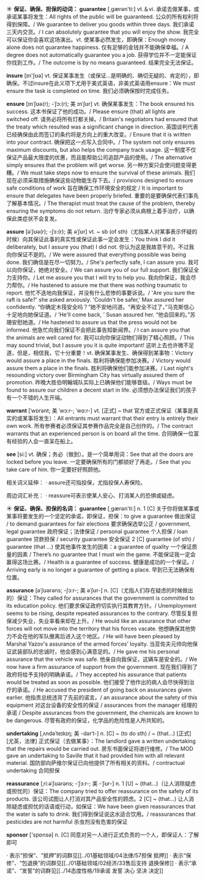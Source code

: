 ☀ <span class="category">**保证、确保、担保的动词：**</span>
<span class="vocabulary">**guarantee**</span> [͵ɡærən'ti:] 
<span class="definition">vt.＆vi. 承诺去做某事，或承诺某事将发生：</span>All rights of the public will be guaranteed. 公众的所有权利将得到保障。/ We guarantee to deliver you goods within three days. 我们承诺三天内交货。/ I can absolutely guarantee that you will enjoy the show. 我完全可以保证你会喜欢这场演出。<span class="definition">vt. 使某事必然发生，即确保：</span>Enough money alone does not guarantee happiness. 仅有足够的金钱并不能确保幸福。/ A degree does not automatically guarantee you a job. 获得学位并不一定能保证你找到工作。/ The outcome is by no means guaranteed. 结果完全无法保证。

<span class="vocabulary">**insure**</span> [ɪn'ʃʊə] 
<span class="definition">vt. 保证某事发生（或保证…是明确的、确切无疑的、肯定的），即确保。不过insure在此义项下尤用于美式英语，非美式英语用ensure：</span>We must ensure the task is completed on time. 我们必须确保按时完成任务。
            
<span class="vocabulary">**ensure**</span> [ɪnˈʃʊə(r); -ˈʃɔ:(r); 美 ɪnˈʃʊr]
<span class="definition">vt. 确保某事发生：</span>The book ensured his success. 这本书保证了他的成功。/ Please ensure (that) all lights are switched off. 请务必将所有灯都关掉。/ Britain's negotiators had ensured that the treaty which resulted was a significant change in direction. 英国谈判代表已经确保由此而签订的条约将是方向上的重大改变。/ Ensure that it is written into your contract. 确保把这一点写入合同中。/ The system not only ensures maximum discounts, but also helps the company track usage. 这一制度不仅保证产品最大限度的优惠，而且能帮助公司追踪产品的使用。/ The alternative simply ensures that the problem will get worse. 另一种方案只会使问题变得更糟。/ We must take steps now to ensure the survival of these animals. 我们现在必须采取措施确保这些动物能生存下去。/ provisions designed to ensure safe conditions of work 旨在确保工作环境安全的规定 / It is important to ensure that delegates have been properly briefed. 重要的是要确保代表们事先了解基本情况。/ The therapist must treat the cause of the problem, thereby ensuring the symptoms do not return. 治疗专家必须从病根上着手治疗，以确保此类症状不会复发。          

<span class="vocabulary">**assure**</span> [əˈʃʊə(r); -ʃɔ:(r); 美 əˈʃʊr]
<span class="definition">vt. ~ sb (of sth)（尤指某人对某事表示怀疑的时候）向其保证此事的真实性或保证此事一定会发生：</span>You think I did it deliberately, but I assure you (that) I did not. 你认为这是我故意干的，不过我向你保证不是的。/ We were assured that everything possible was being done. 我们确信是在尽一切努力。/ She's perfectly safe, I can assure you. 我可以向你保证，她绝对安全。/ We can assure you of our full support. 我们保证全力支持你。/ Let me assure you that I will try to help you. 我向你保证，我会尽力帮你。/ He hastened to assure me that there was nothing traumatic to report. 他忙不迭地向我保证，并没有什么悲惨的事要诉说。/ 'Are you sure the raft is safe?' she asked anxiously. 'Couldn't be safer,' Max assured her confidently. “你确定木筏安全吗？”她不安地问道。“再安全不过了，”马克斯信心十足地向她保证道。/ ‘He'll come back, ’ Susan assured her. “他会回来的。”苏珊安慰她道。/ He hastened to assure us that the press would not be informed. 他急忙向我们保证不会把此事告知新闻界。/ I can assure you that the animals are well cared for. 我可以向你保证动物们得到了精心照顾。/ This may sound trivial, but I assure you it is quite important! 这听上去也许微不足道，但是，相信我，它十分重要！<span class="definition">vt. 确保某事发生、确保得到某事物：</span>Victory would assure a place in the finals. 胜利将确保能参加决赛。/ Victory would assure them a place in the finals. 胜利将确保他们能参加决赛。/ Last night's resounding victory over Birmingham City has virtually assured them of promotion. 昨晚大胜伯明翰城队实际上已确保他们能够晋级。/ Ways must be found to assure our children a decent start in life. 必须想办法保证我们的孩子有一个不错的人生开端。
           
<span class="vocabulary">**warrant**</span> [ˈwɒrənt; 美 ˈwɔ:r-; ˈwɑ:r-]
<span class="definition">vt. [正式] ~ that 官方或正式保证（某事是真实的或某事将发生）：</span>All entrants must warrant that their entry is entirely their own work. 所有参赛者必须保证其参赛作品完全是自己创作的。/ The contract warrants that an experienced person is on board all the time. 合同确保一位富有经验的人会一直呆在船上。

<span class="vocabulary">**see**</span> [si:] 
<span class="definition">vt. 确保；务必（做到）。是一个简单用词：</span>See that all the doors are locked before you leave. 一定要确保所有的门都锁好了再走。/ See that you take care of him. 你一定要好好照顾他。

相关词义延伸：
· assure还可指投保，尤指投保人寿保险。

周边词汇补充：
· reassure可表示使某人安心、打消某人的恐惧或疑虑。

☀ <span class="category">**保证、确保、担保的名词：**</span>
<span class="vocabulary">**guarantee**</span> [͵ɡærən'ti:] 
<span class="definition">n. 1 [C] 关于你将做某事或某事将要发生的一个坚定的承诺，即保证，担保：</span>to give a guarantee 做出保证 / to demand guarantees for fair elections 要求确保选举公正 / government, legal guarantee 政府保证；法律保证 / personal guarantee 个人担保 / loan guarantee 贷款担保 / security guarantee 安全保证 <span class="definition">2 [C] guarantee (of sth) / guarantee (that ...) 使其他事件发生的因素：</span>a guarantee of quality 一个保证质量的因素 / There’s no guarantee that I must win the game. 不能保证我一定会赢得这场比赛。/ Health is a guarantee of success. 健康是成功的一个保证。/ Arriving early is no longer a guarantee of getting a place. 早到已无法确保有位置。
           
<span class="vocabulary">**assurance**</span> [əˈʃʊərəns; -ʃɔ:r-; 美 əˈʃʊr-]
<span class="definition">n. [C]（尤指人们存在疑虑的时候做出的）保证：</span>They called for assurances that the government is committed to its education policy. 他们要求保证政府切实执行其教育方针。/ Unemployment seems to be rising, despite repeated assurances to the contrary. 尽管反复担保减少失业，失业率看来却在上升。/ He would like an assurance that other forces will not move into the territory that his forces vacate. 他想确保其他势力不会在他的军队撤离后进入这个地区。/ He will have been pleased by Marshal Yazov's assurance of the armed forces' loyalty. 当亚佐夫元帅向他保证武装部队的忠诚时，他会感到心满意足的。/ He gave me his personal assurance that the vehicle was safe. 他亲自向我保证，这辆车是安全的。/ We now have a firm assurance of support from the government. 现在我们得到了政府将给予支持的明确承诺。/ They accepted his assurance that patients would be treated as soon as possible. 他们接受了他作出的病人会尽快得到治疗的承诺。/ He accused the president of going back on assurances given earlier. 他指责总统违背了先前的诺言。/ an assurance about the safety of this equipment 对这台设备的安全性的保证 / assurances from the manager 经理的承诺 / Despite assurances from the government, the chemicals are known to be dangerous. 尽管有政府的保证，化学品的危险性是人所共知的。
           
<span class="vocabulary">**undertaking**</span> [ˌʌndəˈteɪkɪŋ; 美 -dərˈt-]
<span class="definition">n. [C] ~ (to do sth) / ~ (that…) [正式] [尤英，法律] 正式保证（去做某事）：</span>The landlord gave a written undertaking that the repairs would be carried out. 房东书面保证将进行维修。/ The MOD gave an undertaking to Saville that it had provided him with all relevant material. 国防部向萨维尔保证已向他提供了所有相关的资料。/ contractual undertaking 合同担保 
            
<span class="vocabulary">**reassurance**</span> [ˌri:əˈʃʊərəns; -ˈʃɔ:r-; 美 -ˈʃʊr-]
<span class="definition">n. 1 [U] ~ (that…)（让人消除疑虑或担忧的）保证：</span>The company tried to offer reassurance on the safety of its products. 该公司试图让人打消对其产品安全性的顾虑。<span class="definition">2 [C] ~ (that…) 让人消除疑虑或担忧的话语或行动，如保证：</span>We have been given reassurances that the water is safe to drink. 我们得到保证说这水适合饮用。/ reassurances that pesticides are not harmful 杀虫剂没有危害的保证

<span class="vocabulary">**sponsor**</span> ['spɒnsə] 
<span class="definition">n. [C] 同意对另一人进行正式负责的一个人，即保证人：</span>了解即可

· 表示“担保”、“抵押”的词群见[[../01基础领域/04法律/57担保 抵押]]
· 表示“保修”、“包退换”的词群见[[../01基础领域/02经济/33售后支持 退换保修]]
· 表示“承诺”、“发誓”的词群见[[../14态度性格/19承诺 发誓 决心 坚决 决定]]
